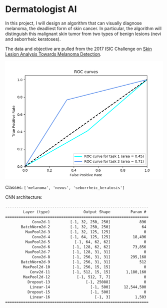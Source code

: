 # Dermatologist AI

In this project, I will design an algorithm that can visually diagnose melanoma, the deadliest form of skin cancer. In particular, the algorithm will distinguish this malignant skin tumor from two types of benign lesions (nevi and seborrheic keratoses).

The data and objective are pulled from the 2017 ISIC Challenge on [Skin Lesion Analysis Towards Melanoma Detection](https://challenge.kitware.com/#challenge/583f126bcad3a51cc66c8d9a).

![ROS](https://github.com/tmargary/dermatologist_ai/blob/main/my_results/Figure_1.png)

Classes: `['melanoma', 'nevus', 'seborrheic_keratosis']`

CNN architecture:
```
----------------------------------------------------------------
        Layer (type)               Output Shape         Param #
================================================================
            Conv2d-1         [-1, 32, 250, 250]             896
       BatchNorm2d-2         [-1, 32, 250, 250]              64
         MaxPool2d-3         [-1, 32, 125, 125]               0
            Conv2d-4         [-1, 64, 125, 125]          18,496
         MaxPool2d-5           [-1, 64, 62, 62]               0
            Conv2d-6          [-1, 128, 62, 62]          73,856
         MaxPool2d-7          [-1, 128, 31, 31]               0
            Conv2d-8          [-1, 256, 31, 31]         295,168
       BatchNorm2d-9          [-1, 256, 31, 31]             512
        MaxPool2d-10          [-1, 256, 15, 15]               0
           Conv2d-11          [-1, 512, 15, 15]       1,180,160
        MaxPool2d-12            [-1, 512, 7, 7]               0
          Dropout-13                [-1, 25088]               0
           Linear-14                  [-1, 500]      12,544,500
          Dropout-15                  [-1, 500]               0
           Linear-16                    [-1, 3]           1,503
================================================================
```


